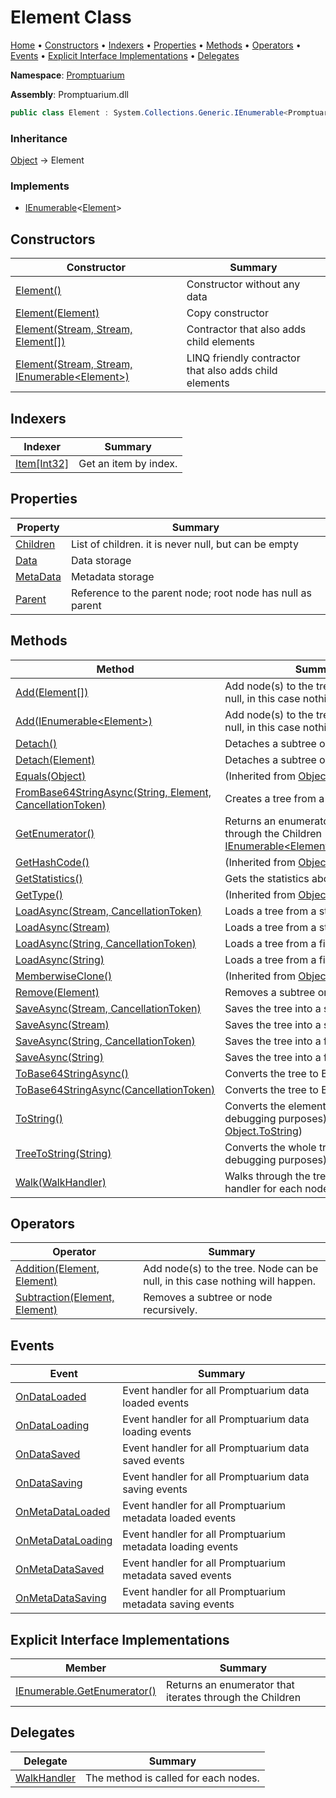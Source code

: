 # Element Class

[Home](../../README.md) &#x2022; [Constructors](#constructors) &#x2022; [Indexers](#indexers) &#x2022; [Properties](#properties) &#x2022; [Methods](#methods) &#x2022; [Operators](#operators) &#x2022; [Events](#events) &#x2022; [Explicit Interface Implementations](#explicit-interface-implementations) &#x2022; [Delegates](#delegates)

**Namespace**: [Promptuarium](../README.md)

**Assembly**: Promptuarium\.dll

```csharp
public class Element : System.Collections.Generic.IEnumerable<Promptuarium.Element>
```

### Inheritance

[Object](https://docs.microsoft.com/en-us/dotnet/api/system.object) &#x2192; Element

### Implements

* [IEnumerable](https://docs.microsoft.com/en-us/dotnet/api/system.collections.generic.ienumerable-1)\<[Element](./README.md)\>

## Constructors

| Constructor | Summary |
| ----------- | ------- |
| [Element()](-ctor/README.md#3108411760) | Constructor without any data |
| [Element(Element)](-ctor/README.md#612271537) | Copy constructor |
| [Element(Stream, Stream, Element\[\])](-ctor/README.md#454853735) | Contractor that also adds child elements |
| [Element(Stream, Stream, IEnumerable\<Element\>)](-ctor/README.md#1098567175) | LINQ friendly contractor that also adds child elements |

## Indexers

| Indexer | Summary |
| ------- | ------- |
| [Item\[Int32\]](Item/README.md) | Get an item by index\. |

## Properties

| Property | Summary |
| -------- | ------- |
| [Children](Children/README.md) | List of children\. it is never null, but can be empty |
| [Data](Data/README.md) | Data storage |
| [MetaData](MetaData/README.md) | Metadata storage |
| [Parent](Parent/README.md) | Reference to the parent node; root node has null as parent |

## Methods

| Method | Summary |
| ------ | ------- |
| [Add(Element\[\])](Add/README.md#2896179060) | Add node\(s\) to the tree\. Node can be null, in this case nothing will happen\. |
| [Add(IEnumerable\<Element\>)](Add/README.md#1328999739) | Add node\(s\) to the tree\. Node can be null, in this case nothing will happen\. |
| [Detach()](Detach/README.md#2614073258) | Detaches a subtree or node\. |
| [Detach(Element)](Detach/README.md#119873975) | Detaches a subtree or node\. |
| [Equals(Object)](https://docs.microsoft.com/en-us/dotnet/api/system.object.equals) |  \(Inherited from [Object](https://docs.microsoft.com/en-us/dotnet/api/system.object)\) |
| [FromBase64StringAsync(String, Element, CancellationToken)](FromBase64StringAsync/README.md) | Creates a tree from a Base64 string\. |
| [GetEnumerator()](GetEnumerator/README.md) | Returns an enumerator that iterates through the Children \(Implements [IEnumerable\<Element\>.GetEnumerator](https://docs.microsoft.com/en-us/dotnet/api/system.collections.generic.ienumerable-1.getenumerator)\) |
| [GetHashCode()](https://docs.microsoft.com/en-us/dotnet/api/system.object.gethashcode) |  \(Inherited from [Object](https://docs.microsoft.com/en-us/dotnet/api/system.object)\) |
| [GetStatistics()](GetStatistics/README.md) | Gets the statistics about the tree |
| [GetType()](https://docs.microsoft.com/en-us/dotnet/api/system.object.gettype) |  \(Inherited from [Object](https://docs.microsoft.com/en-us/dotnet/api/system.object)\) |
| [LoadAsync(Stream, CancellationToken)](LoadAsync/README.md#2169171820) | Loads a tree from a stream\. |
| [LoadAsync(Stream)](LoadAsync/README.md#2517542937) | Loads a tree from a stream\. |
| [LoadAsync(String, CancellationToken)](LoadAsync/README.md#25283078) | Loads a tree from a file\. |
| [LoadAsync(String)](LoadAsync/README.md#1926306021) | Loads a tree from a file\. |
| [MemberwiseClone()](https://docs.microsoft.com/en-us/dotnet/api/system.object.memberwiseclone) |  \(Inherited from [Object](https://docs.microsoft.com/en-us/dotnet/api/system.object)\) |
| [Remove(Element)](Remove/README.md) | Removes a subtree or node recursively\. |
| [SaveAsync(Stream, CancellationToken)](SaveAsync/README.md#404143214) | Saves the tree into a stream\. |
| [SaveAsync(Stream)](SaveAsync/README.md#2654619920) | Saves the tree into a stream\. |
| [SaveAsync(String, CancellationToken)](SaveAsync/README.md#717888685) | Saves the tree into a file\. |
| [SaveAsync(String)](SaveAsync/README.md#3052064839) | Saves the tree into a file\. |
| [ToBase64StringAsync()](ToBase64StringAsync/README.md#579211045) | Converts the tree to Base64 string\. |
| [ToBase64StringAsync(CancellationToken)](ToBase64StringAsync/README.md#154336211) | Converts the tree to Base64 string\. |
| [ToString()](ToString/README.md) | Converts the element to string \(for debugging purposes\)\. \(Overrides [Object.ToString](https://docs.microsoft.com/en-us/dotnet/api/system.object.tostring)\) |
| [TreeToString(String)](TreeToString/README.md) | Converts the whole tree to string \(for debugging purposes\)\. |
| [Walk(WalkHandler)](Walk/README.md) | Walks through the tree, and calls the handler for each node\. |

## Operators

| Operator | Summary |
| -------- | ------- |
| [Addition(Element, Element)](op_Addition/README.md) | Add node\(s\) to the tree\. Node can be null, in this case nothing will happen\. |
| [Subtraction(Element, Element)](op_Subtraction/README.md) | Removes a subtree or node recursively\. |

## Events

| Event | Summary |
| ----- | ------- |
| [OnDataLoaded](OnDataLoaded/README.md) | Event handler for all Promptuarium data loaded events |
| [OnDataLoading](OnDataLoading/README.md) | Event handler for all Promptuarium data loading events |
| [OnDataSaved](OnDataSaved/README.md) | Event handler for all Promptuarium data saved events |
| [OnDataSaving](OnDataSaving/README.md) | Event handler for all Promptuarium data saving events |
| [OnMetaDataLoaded](OnMetaDataLoaded/README.md) | Event handler for all Promptuarium metadata loaded events |
| [OnMetaDataLoading](OnMetaDataLoading/README.md) | Event handler for all Promptuarium metadata loading events |
| [OnMetaDataSaved](OnMetaDataSaved/README.md) | Event handler for all Promptuarium metadata saved events |
| [OnMetaDataSaving](OnMetaDataSaving/README.md) | Event handler for all Promptuarium metadata saving events |

## Explicit Interface Implementations

| Member | Summary |
| ------ | ------- |
| [IEnumerable.GetEnumerator()](System-Collections-IEnumerable-GetEnumerator/README.md) | Returns an enumerator that iterates through the Children |

## Delegates

| Delegate | Summary |
| -------- | ------- |
| [WalkHandler](WalkHandler/README.md) | The method is called for each nodes\. |

